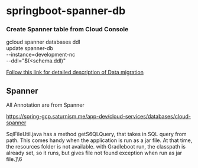 # springboot-spanner-db


### Create Spanner table from Cloud Console

gcloud spanner databases ddl \
update spanner-db \
--instance=development-nc \
--ddl="$(<schema.ddl)"


[Follow this link for detailed description of Data migration](http://nitinkc.github.io/gcp/MySql-to-Spanner-migration/)


## Spanner

All Annotation are from Spanner

https://spring-gcp.saturnism.me/app-dev/cloud-services/databases/cloud-spanner

SqlFileUtil.java has a method getS6QLQuery, that takes in SQL query from path. This comes handy when the application is run 
as a jar file. At that time, the resources folder is not available. with Gradleboot run, the classpath is already set, so it runs, but gives 
file not found exception when run as jar file.]\6